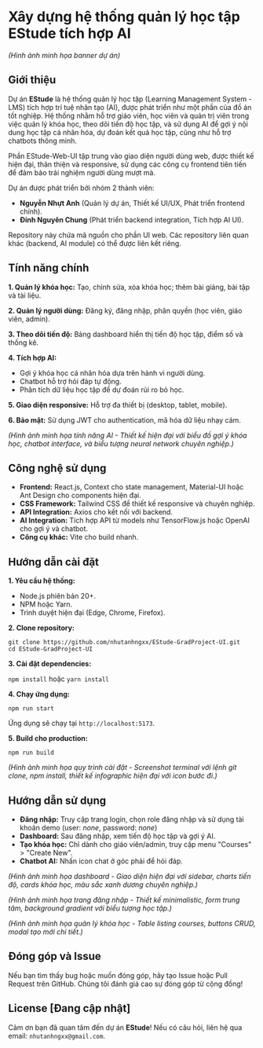 # **Xây dựng hệ thống quản lý học tập EStude tích hợp AI**

_(Hình ảnh minh họa banner dự án)_

## <b>Giới thiệu</b>

Dự án **EStude** là hệ thống quản lý học tập (Learning Management System - LMS) tích hợp trí tuệ nhân tạo (AI), được phát triển như một phần của đồ án tốt nghiệp. Hệ thống nhằm hỗ trợ giáo viên, học viên và quản trị viên trong việc quản lý khóa học, theo dõi tiến độ học tập, và sử dụng AI để gợi ý nội dung học tập cá nhân hóa, dự đoán kết quả học tập, cũng như hỗ trợ chatbots thông minh.

Phần EStude-Web-UI tập trung vào giao diện người dùng web, được thiết kế hiện đại, thân thiện và responsive, sử dụng các công cụ frontend tiên tiến để đảm bảo trải nghiệm người dùng mượt mà.

Dự án được phát triển bởi nhóm 2 thành viên:

- **Nguyễn Nhựt Anh** (Quản lý dự án, Thiết kế UI/UX, Phát triển frontend chính).
- **Đinh Nguyên Chung** (Phát triển backend integration, Tích hợp AI UI).

Repository này chứa mã nguồn cho phần UI web. Các repository liên quan khác (backend, AI module) có thể được liên kết riêng.

## **Tính năng chính**

**1. Quản lý khóa học:** Tạo, chỉnh sửa, xóa khóa học; thêm bài giảng, bài tập và tài liệu.

**2. Quản lý người dùng:** Đăng ký, đăng nhập, phân quyền (học viên, giáo viên, admin).

**3. Theo dõi tiến độ:** Bảng dashboard hiển thị tiến độ học tập, điểm số và thống kê.

**4. Tích hợp AI:**

- Gợi ý khóa học cá nhân hóa dựa trên hành vi người dùng.
- Chatbot hỗ trợ hỏi đáp tự động.
- Phân tích dữ liệu học tập để dự đoán rủi ro bỏ học.

**5. Giao diện responsive:** Hỗ trợ đa thiết bị (desktop, tablet, mobile).

**6. Bảo mật:** Sử dụng JWT cho authentication, mã hóa dữ liệu nhạy cảm.

_(Hình ảnh minh họa tính năng AI - Thiết kế hiện đại với biểu đồ gợi ý khóa học, chatbot interface, và biểu tượng neural network chuyên nghiệp.)_

## **Công nghệ sử dụng**

- **Frontend:** React.js, Context cho state management, Material-UI hoặc Ant Design cho components hiện đại.
- **CSS Framework:** Tailwind CSS để thiết kế responsive và chuyên nghiệp.
- **API Integration:** Axios cho kết nối với backend.
- **AI Integration:** Tích hợp API từ models như TensorFlow.js hoặc OpenAI cho gợi ý và chatbot.
- **Công cụ khác:** Vite cho build nhanh.

## **Hướng dẫn cài đặt**

**1. Yêu cầu hệ thống:**

- Node.js phiên bản 20+.
- NPM hoặc Yarn.
- Trình duyệt hiện đại (Edge, Chrome, Firefox).

**2. Clone repository:**

```
git clone https://github.com/nhutanhngxx/EStude-GradProject-UI.git
cd EStude-GradProject-UI
```

**3. Cài đặt dependencies:**

`npm install`
hoặc
`yarn install`

**4. Chạy ứng dụng:**

`npm run start`

Ứng dụng sẽ chạy tại `http://localhost:5173`.

**5. Build cho production:**

`npm run build`

_(Hình ảnh minh họa quy trình cài đặt - Screenshot terminal với lệnh git clone, npm install, thiết kế infographic hiện đại với icon bước đi.)_

## **Hướng dẫn sử dụng**

- **Đăng nhập:** Truy cập trang login, chọn role đăng nhập và sử dụng tài khoản demo (user: _none_, password: _none_)
- **Dashboard:** Sau đăng nhập, xem tiến độ học tập và gợi ý AI.
- **Tạo khóa học:** Chỉ dành cho giáo viên/admin, truy cập menu "Courses" > "Create New".
- **Chatbot AI:** Nhấn icon chat ở góc phải để hỏi đáp.

_(Hình ảnh minh họa dashboard - Giao diện hiện đại với sidebar, charts tiến độ, cards khóa học, màu sắc xanh dương chuyên nghiệp.)_

_(Hình ảnh minh họa trang đăng nhập - Thiết kế minimalistic, form trung tâm, background gradient với biểu tượng học tập.)_

_(Hình ảnh minh họa quản lý khóa học - Table listing courses, buttons CRUD, modal tạo mới chi tiết.)_

## **Đóng góp và Issue**

Nếu bạn tìm thấy bug hoặc muốn đóng góp, hãy tạo Issue hoặc Pull Request trên GitHub. Chúng tôi đánh giá cao sự đóng góp từ cộng đồng!

## **License \[Đang cập nhật]**

Cảm ơn bạn đã quan tâm đến dự án **EStude**! Nếu có câu hỏi, liên hệ qua email: `nhutanhngxx@gmail.com`.
